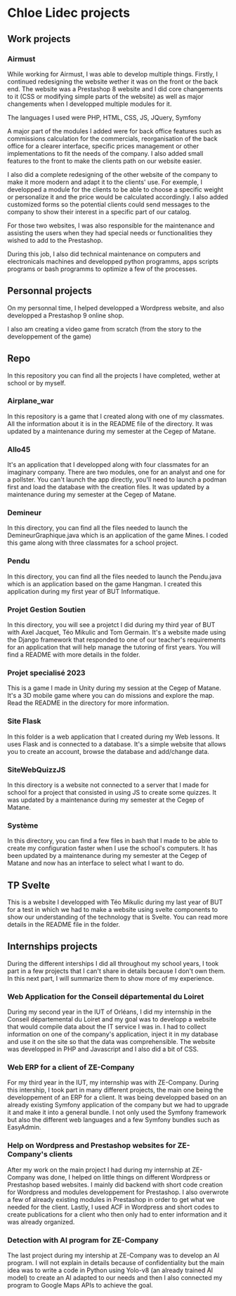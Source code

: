 # Chloe Lidec projects

## Work projects

### Airmust

While working for Airmust, I was able to develop multiple things. Firstly, I continued redesigning the website wether it was on the front or the back end. The website was a Prestashop 8 website and I did core changements to it (CSS or modifying simple parts of the website) as well as major changements when I developped multiple modules for it.

The languages I used were PHP, HTML, CSS, JS, JQuery, Symfony

A major part of the modules I added were for back office features such as commissions calculation for the commercials, reorganisation of the back office for a clearer interface, specific prices management or other implementations to fit the needs of the company. I also added small features to the front to make the clients path on our website easier.

I also did a complete redesigning of the other website of the company to make it more modern and adapt it to the clients' use. For exemple, I developped a module for the clients to be able to choose a specific weight or personalize it and the price would be calculated accordingly. I also added customized forms so the potential clients could send messages to the company to show their interest in a specific part of our catalog.

For those two websites, I was also responsible for the maintenance and assisting the users when they had special needs or functionalities they wished to add to the Prestashop.

During this job, I also did technical maintenance on computers and electronicals machines and developped python programms, apps scripts programs or bash programms to optimize a few of the processes.

## Personnal projects

On my personnal time, I helped developped a Wordpress website, and also developped a Prestashop 9 online shop.

I also am creating a video game from scratch (from the story to the developpement of the game)

## Repo

In this repository you can find all the projects I have completed, wether at school or by myself.

### Airplane_war

In this repository is a game that I created along with one of my classmates. All the information about it is in the README file of the directory.
It was updated by a maintenance during my semester at the Cegep of Matane.

### Allo45

It's an application that I developped along with four classmates for an imaginary company. There are two modules, one for an analyst and one for a pollster. You can't launch the app directly, you'll need to launch a podman first and load the database with the creation files. 
It was updated by a maintenance during my semester at the Cegep of Matane.

### Demineur

In this directory, you can find all the files needed to launch the DemineurGraphique.java which is an application of the game Mines.
I coded this game along with three classmates for a school project.

### Pendu

In this directory, you can find all the files needed to launch the Pendu.java which is an application based on the game Hangman. I created this application during
my first year of BUT Informatique.

### Projet Gestion Soutien

In this directory, you will see a projetct I did during my third year of BUT with Axel Jacquet, Téo Mikulic and Tom Germain. It's a website made using the Django framework that responded to one of our teacher's requirements  for an application that will help manage the tutoring of first years. You will find a README with more details in the folder.

### Projet specialisé 2023

This is a game I made in Unity during my session at the Cegep of Matane. It's a 3D mobile game where you can do missions and explore the map. Read the README in the directory for more information.

### Site Flask

In this folder is a web application that I created during my Web lessons. It uses Flask and is connected to a database. It's a simple website that allows you to create an account, browse the database and add/change data.

### SiteWebQuizzJS

In this directory is a website not connected to a server that I made for school for a project that consisted in using JS to create some quizzes.
It was updated by a maintenance during my semester at the Cegep of Matane.

### Système

In this directory, you can find a few files in bash that I made to be able to create my configuration faster when I use the school's computers. It has been updated by a maintenance during my semester at the Cegep of Matane and now has an interface to select what I want to do.

## TP Svelte

This is a website I developped with Téo Mikulic during my last year of BUT for a test in which we had to make a website using svelte components to show our understanding of the technology that is Svelte. You can read more details in the README file in the folder.

## Internships projects

During the different interships I did all throughout my school years, I took part in a few projects that I can't share in details because I don't own them. In this next part, I will summarize them to show more of my experience.

### Web Application for the Conseil départemental du Loiret

During my second year in the IUT of Orléans, I did my internship in the Conseil départemental du Loiret and my goal was to developp a website that would compile data about
the IT service I was in. I had to collect information on one of the company's application, inject it in my database and use it on the site so that the data was comprehensible.
The website was developped in PHP and Javascript and I also did a bit of CSS. 

### Web ERP for a client of ZE-Company

For my third year in the IUT, my internship was with ZE-Company. During this intership, I took part in many different projects, the main one being the developpement of an ERP for a client. It was being developped based on an already existing Symfony application of the company but we had to upgrade it and make it into a general bundle. I not only used the Symfony framework but also the different web languages and a few Symfony bundles such as EasyAdmin.

### Help on Wordpress and Prestashop websites for ZE-Company's clients

After my work on the main project I had during my internship at ZE-Company was done, I helped on little things on different Wordpress or Prestashop based websites. I mainly did backend with short code creation for Wordpress and modules developpement for Prestashop. I also overwrote a few of already existing modules in Prestashop in order to get what we needed for the client. Lastly, I used ACF in Wordpress and short codes to create publications for a client who then only had to enter information and it was already organized.

### Detection with AI program for ZE-Company

The last project during my intership at ZE-Company was to develop an AI program. I will not explain in details because of confidentiality but the main idea was to write a code in Python using Yolo-v8 (an already trained AI model) to create an AI adapted to our needs and then I also connected my program to Google Maps APIs to achieve the goal.
